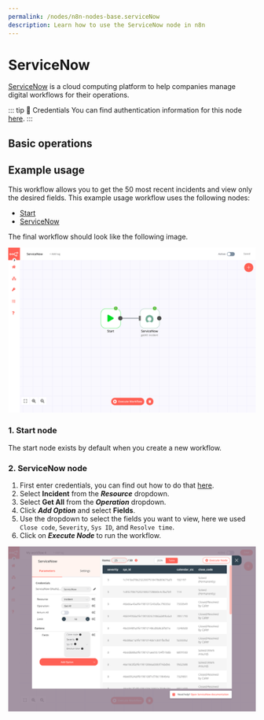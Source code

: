 ```yaml
---
permalink: /nodes/n8n-nodes-base.serviceNow
description: Learn how to use the ServiceNow node in n8n
---
```


# ServiceNow

[ServiceNow](https://www.servicenow.com/) is a cloud computing platform to help companies manage digital workflows for their operations.

::: tip 🔑 Credentials
You can find authentication information for this node [here](../../../credentials/ServiceNow/README.md).
:::

## Basic operations

<Resource node="n8n-nodes-base.serviceNow"/>

## Example usage

This workflow allows you to get the 50 most recent incidents and view only the desired fields. This example usage workflow uses the following nodes:

- [Start](../../core-nodes/Start/README.md)
- [ServiceNow]()

The final workflow should look like the following image.

![A workflow with the ServiceNow node](./workflow.png)

### 1. Start node

The start node exists by default when you create a new workflow.

### 2. ServiceNow node

1. First enter credentials, you can find out how to do that [here](../../../credentials/ServiceNow/README.md).
2. Select **Incident** from the ***Resource*** dropdown.
3. Select **Get All** from the ***Operation*** dropdown.
4. Click ***Add Option*** and select **Fields**.
5. Use the dropdown to select the fields you want to view, here we used `Close code`, `Severity`, `Sys ID`, and `Resolve time`.
6. Click on ***Execute Node*** to run the workflow.

![The ServiceNow node](./servicenow_node.png)
